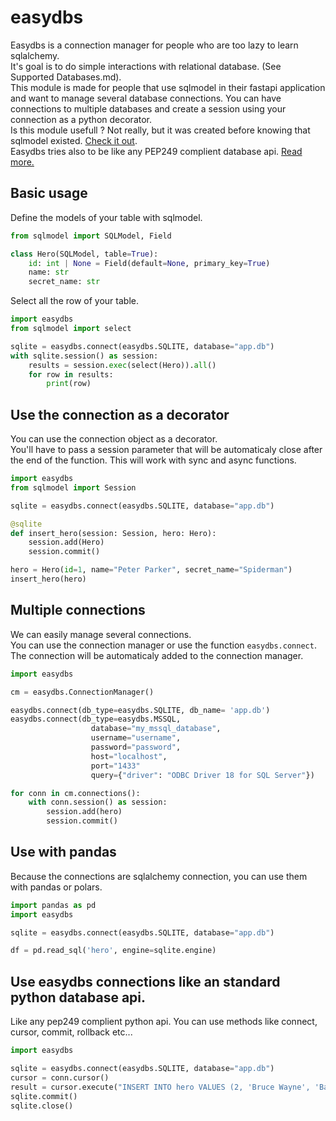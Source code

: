 # easydbs
Easydbs is a connection manager for people who are too lazy to learn sqlalchemy.  
It's goal is to do simple interactions with relational database. (See Supported Databases.md).  
This module is made for people that use sqlmodel in their fastapi application and want to manage several database connections. 
You can have connections to multiple databases and create a session using your connection as a python decorator.   
Is this module usefull ? Not really, but it was created before knowing that sqlmodel existed. [Check it out](https://sqlmodel.tiangolo.com/).  
Easydbs tries also to be like any PEP249 complient database api. [Read more.](https://peps.python.org/pep-0249/)

## Basic usage
Define the models of your table with sqlmodel.
```python
from sqlmodel import SQLModel, Field

class Hero(SQLModel, table=True):  
    id: int | None = Field(default=None, primary_key=True)  
    name: str  
    secret_name: str  
```

Select all the row of your table.
```python
import easydbs
from sqlmodel import select

sqlite = easydbs.connect(easydbs.SQLITE, database="app.db")
with sqlite.session() as session:
    results = session.exec(select(Hero)).all()
    for row in results:
        print(row)
```

## Use the connection as a decorator
You can use the connection object as a decorator.  
You'll have to pass a session parameter that will be automaticaly close after the end of the function.
This will work with sync and async functions.

```python
import easydbs
from sqlmodel import Session

sqlite = easydbs.connect(easydbs.SQLITE, database="app.db")

@sqlite
def insert_hero(session: Session, hero: Hero):
    session.add(Hero)
    session.commit()

hero = Hero(id=1, name="Peter Parker", secret_name="Spiderman")
insert_hero(hero)
```

## Multiple connections
We can easily manage several connections.  
You can use the connection manager or use the function `easydbs.connect`. The connection will be automaticaly added to the connection manager.

```python
import easydbs

cm = easydbs.ConnectionManager()

easydbs.connect(db_type=easydbs.SQLITE, db_name= 'app.db')
easydbs.connect(db_type=easydbs.MSSQL,
                  database="my_mssql_database",
                  username="username",
                  password="password",
                  host="localhost",
                  port="1433"
                  query={"driver": "ODBC Driver 18 for SQL Server"})

for conn in cm.connections():
    with conn.session() as session:
        session.add(hero)
        session.commit()
```

## Use with pandas
Because the connections are sqlalchemy connection, you can use them with pandas or polars.

```python
import pandas as pd
import easydbs

sqlite = easydbs.connect(easydbs.SQLITE, database="app.db")

df = pd.read_sql('hero', engine=sqlite.engine)
```

## Use easydbs connections like an standard python database api.
Like any pep249 complient python api. You can use methods like connect, cursor, commit, rollback etc...
```python
import easydbs

sqlite = easydbs.connect(easydbs.SQLITE, database="app.db")
cursor = conn.cursor()
result = cursor.execute("INSERT INTO hero VALUES (2, 'Bruce Wayne', 'Batman')")
sqlite.commit()
sqlite.close()
```
